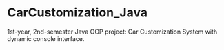 # CarCustomization_Java
1st-year, 2nd-semester Java OOP project: Car Customization System with dynamic console interface.
